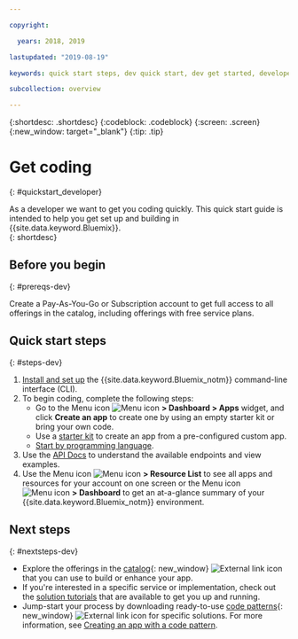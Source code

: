 ```yaml
---

copyright:

  years: 2018, 2019

lastupdated: "2019-08-19"

keywords: quick start steps, dev quick start, dev get started, developer, quick start guide, get coding

subcollection: overview

---
```


{:shortdesc: .shortdesc}
{:codeblock: .codeblock}
{:screen: .screen}
{:new_window: target="_blank"}
{:tip: .tip}

# Get coding 
{: #quickstart_developer}

As a developer we want to get you coding quickly. This quick start guide is intended to help you get set up and building in {{site.data.keyword.Bluemix}}.  
{: shortdesc}

## Before you begin
{: #prereqs-dev}

Create a Pay-As-You-Go or Subscription account to get full access to all offerings in the catalog, including offerings with free service plans. 

## Quick start steps
{: #steps-dev}
 
1. [Install and set up](/docs/home/tools) the {{site.data.keyword.Bluemix_notm}} command-line interface (CLI). 
2. To begin coding, complete the following steps:
    * Go to the Menu icon ![Menu icon](../icons/icon_hamburger.svg) **> Dashboard > Apps** widget, and click **Create an app** to create one by using an empty starter kit or bring your own code.
    * Use a [starter kit](/docs/apps/tutorials?topic=creating-apps-tutorial-starterkit) to create an app from a pre-configured custom app. 
    * [Start by programming language](/docs/home/build). 
3. Use the [API Docs](https://{DomainName}/apidocs) to understand the available endpoints and view examples.
4. Use the Menu icon ![Menu icon](../icons/icon_hamburger.svg) **> Resource List** to see all apps and resources for your account on one screen or the Menu icon ![Menu icon](../icons/icon_hamburger.svg) **> Dashboard** to get an at-a-glance summary of your {{site.data.keyword.Bluemix_notm}} environment.

## Next steps
{: #nextsteps-dev}

* Explore the offerings in the [catalog](https://{DomainName}/catalog){: new_window} ![External link icon](../icons/launch-glyph.svg) that you can use to build or enhance your app.
* If you're interested in a specific service or implementation, check out the [solution tutorials](/docs/tutorials?topic=solution-tutorials-tutorials) that are available to get you up and running.
* Jump-start your process by downloading ready-to-use [code patterns](https://developer.ibm.com/patterns/){: new_window} ![External link icon](../icons/launch-glyph.svg "External link icon") for specific solutions. For more information, see [Creating an app with a code pattern](/docs/apps/tutorials?topic=creating-apps-tutorial-codepattern).




